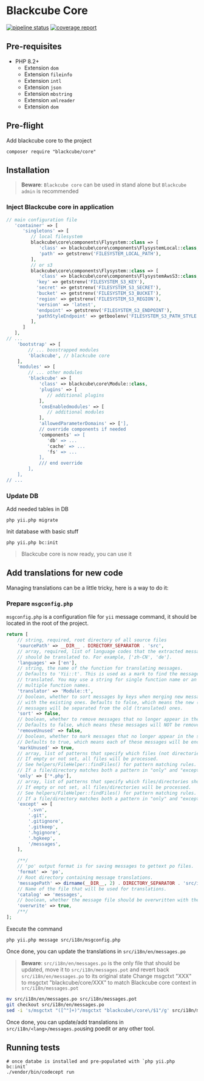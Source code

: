 Blackcube Core
==============

[![pipeline status](https://code.redcat.io/blackcube/core/badges/master/pipeline.svg)](https://code.redcat.io/blackcube/core/commits/master)
[![coverage report](https://code.redcat.io/blackcube/core/badges/master/coverage.svg)](https://code.redcat.io/blackcube/core/commits/master)

Pre-requisites
--------------

 * PHP 8.2+
   * Extension `dom`
   * Extension `fileinfo`
   * Extension `intl`
   * Extension `json`
   * Extension `mbstring`
   * Extension `xmlreader`
   * Extension `dom`

Pre-flight
----------

Add blackcube core to the project

```
composer require "blackcube/core" 
```
   
Installation
------------

> **Beware**: `Blackcube core` can be used in stand alone but `Blackcube admin` is recommended 


### Inject Blackcube core in application

```php 
// main configuration file
   'container' => [
      'singletons' => [
         // local filesystem
         blackcube\core\components\Flysystem::class => [
            'class' => blackcube\core\components\FlysystemLocal::class,
            'path' => getstrenv('FILESYSTEM_LOCAL_PATH'),
         ],
         // or s3
         blackcube\core\components\Flysystem::class => [
            'class' => blackcube\core\components\FlysystemAwsS3::class,
           'key' => getstrenv('FILESYSTEM_S3_KEY'),
           'secret' => getstrenv('FILESYSTEM_S3_SECRET'),
           'bucket' => getstrenv('FILESYSTEM_S3_BUCKET'),
           'region' => getstrenv('FILESYSTEM_S3_REGION'),
           'version' => 'latest',
           'endpoint' => getstrenv('FILESYSTEM_S3_ENDPOINT'),
           'pathStyleEndpoint' => getboolenv('FILESYSTEM_S3_PATH_STYLE'),
         ],
      ]
   ],
// ...
    'bootstrap' => [
        // ... boostrapped modules
        'blackcube', // blackcube core
    ],
    'modules' => [
        // ... other modules
        'blackcube' => [
            'class' => blackcube\core\Module::class,
            'plugins' => [
               // additional plugins
            ],
            'cmsEnabledmodules' => [
               // additional modules
            ],
            'allowedParameterDomains' => ['],
            // override components if needed
            'components' => [
               'db' => ...
               'cache' => ...
               'fs' => ...
            ],
            /// end override
        ],
    ],
// ...
```

### Update DB

Add needed tables in DB

```
php yii.php migrate
```

Init database with basic stuff

```
php yii.php bc:init
```
 
> Blackcube core is now ready, you can use it

Add translations for new code
-----------------------------

Managing translations can be a little tricky, here is a way to do it:

### Prepare `msgconfig.php`

`msgconfig.php` is a configuration file for `yii` message command, it should be located in the root of the project.
```php
return [
    // string, required, root directory of all source files
    'sourcePath' => __DIR__ . DIRECTORY_SEPARATOR . 'src',
    // array, required, list of language codes that the extracted messages
    // should be translated to. For example, ['zh-CN', 'de'].
    'languages' => ['en'],
    // string, the name of the function for translating messages.
    // Defaults to 'Yii::t'. This is used as a mark to find the messages to be
    // translated. You may use a string for single function name or an array for
    // multiple function names.
    'translator' => 'Module::t',
    // boolean, whether to sort messages by keys when merging new messages
    // with the existing ones. Defaults to false, which means the new (untranslated)
    // messages will be separated from the old (translated) ones.
    'sort' => false,
    // boolean, whether to remove messages that no longer appear in the source code.
    // Defaults to false, which means these messages will NOT be removed.
    'removeUnused' => false,
    // boolean, whether to mark messages that no longer appear in the source code.
    // Defaults to true, which means each of these messages will be enclosed with a pair of '@@' marks.
    'markUnused' => true,
    // array, list of patterns that specify which files (not directories) should be processed.
    // If empty or not set, all files will be processed.
    // See helpers/FileHelper::findFiles() for pattern matching rules.
    // If a file/directory matches both a pattern in "only" and "except", it will NOT be processed.
    'only' => ['*.php'],
    // array, list of patterns that specify which files/directories should NOT be processed.
    // If empty or not set, all files/directories will be processed.
    // See helpers/FileHelper::findFiles() for pattern matching rules.
    // If a file/directory matches both a pattern in "only" and "except", it will NOT be processed.
    'except' => [
        '.svn',
        '.git',
        '.gitignore',
        '.gitkeep',
        '.hgignore',
        '.hgkeep',
        '/messages',
    ],

    /**/
    // 'po' output format is for saving messages to gettext po files.
    'format' => 'po',
    // Root directory containing message translations.
    'messagePath' => dirname(__DIR__, 2) . DIRECTORY_SEPARATOR . 'src/i18n',
    // Name of the file that will be used for translations.
    'catalog' => 'messages',
    // boolean, whether the message file should be overwritten with the merged messages
    'overwrite' => true,
    /**/
];
```

Execute the command

```
php yii.php message src/i18n/msgconfig.php
```

Once done, you can update the translations in `src/i18n/en/messages.po`

> **Beware**: `src/i18n/en/messages.po` is the only file that should be updated, move it to `src/i18n/messages.pot` and revert back `src/i18n/en/messages.po` to its original state
> Change msgctxt "XXX" to msgctxt "blackcube/core/XXX" to match Blackcube core context in `src/i18n/messages.pot`

```bash
mv src/i18n/en/messages.po src/i18n/messages.pot
git checkout src/i18n/en/messages.po
sed -i 's/msgctxt "([^"]+)"/msgctxt "blackcube\/core\/$1"/g' src/i18n/messages.pot
```

Once done, you can update/add translations in `src/i18n/<lang>/messages.po`using poedit or any other tool.

Running tests
-------------

```
# once databe is installed and pre-populated with `php yii.php bc:init`
./vendor/bin/codecept run
```
